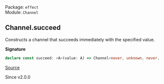 Package: `effect`<br />
Module: `Channel`<br />

## Channel.succeed

Constructs a channel that succeeds immediately with the specified value.

**Signature**

```ts
declare const succeed: <A>(value: A) => Channel<never, unknown, never, unknown, A, unknown>
```

[Source](https://github.com/Effect-TS/effect/tree/main/packages/effect/src/Channel.ts#L2015)

Since v2.0.0